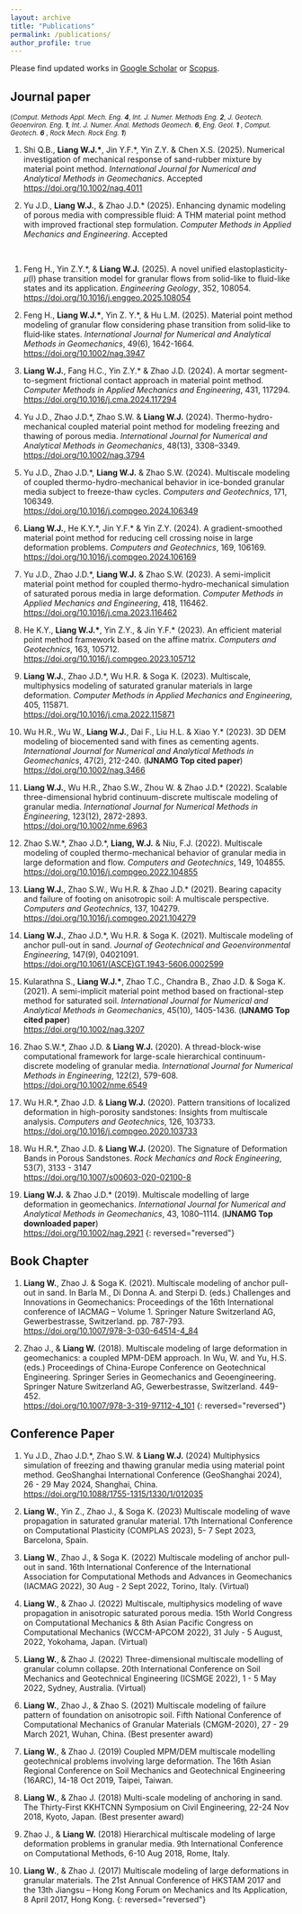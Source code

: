 ```yaml
---
layout: archive
title: "Publications"
permalink: /publications/
author_profile: true
---
```


Please find updated works in [Google Scholar](https://scholar.google.com/citations?user=FdLhgqkAAAAJ&hl=en) or [Scopus](https://www.scopus.com/authid/detail.uri?authorId=57205550272).

## Journal paper

<small>(*Comput. Methods Appl. Mech. Eng.* ***4***,
 *Int. J. Numer. Methods Eng.* ***2***,
 *J. Geotech. Geoenviron. Eng.* ***1***,
 *Int. J. Numer. Anal. Methods Geomech.* ***6***,
 *Eng. Geol.* ***1*** ,
 *Comput. Geotech.* ***6*** ,
 *Rock Mech. Rock Eng.* ***1***)</small>

1. Shi Q.B., **Liang W.J.\***, Jin Y.F.\*, Yin Z.Y. & Chen X.S. (2025). Numerical investigation of mechanical response of sand-rubber mixture by material point method. 
*International Journal for Numerical and Analytical Methods in Geomechanics*.  Accepted
<br /><https://doi.org/10.1002/nag.4011>

1. Yu J.D., **Liang W.J.**, & Zhao J.D.\* (2025). Enhancing dynamic modeling of porous media with compressible fluid: A THM material point method with improved fractional step formulation. *Computer Methods in Applied Mechanics and Engineering*. Accepted
<br />

1. Feng H., Yin Z.Y.\*, & **Liang W.J.** (2025). A novel unified elastoplasticity-*μ*(I) phase transition model for granular flows from solid-like to fluid-like states and its application. 
*Engineering Geology*, 
352, 108054.
<br /><https://doi.org/10.1016/j.enggeo.2025.108054>

1. Feng H., **Liang W.J.\***, Yin Z. Y.\*, & Hu L.M. (2025). Material point method modeling of granular flow considering phase transition from solid‐like to fluid‐like states. 
*International Journal for Numerical and Analytical Methods in Geomechanics*,
49(6), 1642-1664.
<br /><https://doi.org/10.1002/nag.3947>

1.  **Liang W.J.**, Fang H.C., Yin Z.Y.\* & Zhao J.D. (2024). A mortar segment-to-segment frictional contact approach in material point method.
*Computer Methods in Applied Mechanics and Engineering*,
431, 117294.
<br /><https://doi.org/10.1016/j.cma.2024.117294>
   
2.  Yu J.D., Zhao J.D.\*,  Zhao S.W. & **Liang W.J.** (2024). Thermo-hydro-mechanical coupled material point method for modeling freezing and thawing of porous media.
*International Journal for Numerical and Analytical Methods in Geomechanics*,
48(13), 3308–3349.
<br /><https://doi.org/10.1002/nag.3794>
   
3.  Yu J.D., Zhao J.D.\*, **Liang W.J.** & Zhao S.W. (2024). Multiscale modeling of coupled thermo-hydro-mechanical behavior in ice-bonded granular media subject to freeze-thaw cycles. 
*Computers and Geotechnics*,
171, 106349.
<br /><https://doi.org/10.1016/j.compgeo.2024.106349>
   
4.  **Liang W.J.**, He K.Y.\*, Jin Y.F.\* & Yin Z.Y. (2024). A gradient-smoothed material point method for reducing cell crossing noise in large deformation problems.
*Computers and Geotechnics*,
169, 106169.
<br /><https://doi.org/10.1016/j.compgeo.2024.106169>
   
5.  Yu J.D., Zhao J.D.\*, **Liang W.J.** & Zhao S.W. (2023). A semi-implicit material point method for coupled thermo-hydro-mechanical simulation of saturated porous media in large deformation. 
*Computer Methods in Applied Mechanics and Engineering*,
418, 116462.
<br /><https://doi.org/10.1016/j.cma.2023.116462>

6.   He K.Y., **Liang W.J.\***, Yin Z.Y., & Jin Y.F.\* (2023). An efficient material point method framework based on the affine matrix.
*Computers and Geotechnics*,
163, 105712.
<br /><https://doi.org/10.1016/j.compgeo.2023.105712>

7.   **Liang W.J.**, Zhao J.D.\*, Wu H.R. & Soga K. (2023). Multiscale, multiphysics modeling of saturated granular materials in large deformation.
*Computer Methods in Applied Mechanics and Engineering*,
405, 115871.
<br /><https://doi.org/10.1016/j.cma.2022.115871>

8.   Wu H.R., Wu W., **Liang W.J.**, Dai F., Liu H.L. & Xiao Y.\* (2023). 3D DEM modeling of biocemented sand with fines as cementing agents.
*International Journal for Numerical and Analytical Methods in Geomechanics*,
47(2), 212-240. (**IJNAMG Top cited paper**)
<br /><https://doi.org/10.1002/nag.3466>

9.  **Liang W.J.**, Wu H.R., Zhao S.W., Zhou W. & Zhao J.D.\* (2022). Scalable three-dimensional hybrid continuum-discrete multiscale modeling of granular media.
*International Journal for Numerical Methods in Engineering*,
123(12), 2872-2893.
<br /><https://doi.org/10.1002/nme.6963>

10. Zhao S.W.\*, Zhao J.D.\*, **Liang, W.J.** & Niu, F.J. (2022). Multiscale modeling of coupled thermo-mechanical behavior of granular media in large deformation and flow.
*Computers and Geotechnics*,
149, 104855.
<br /><https://doi.org/10.1016/j.compgeo.2022.104855>

11. **Liang W.J.**, Zhao S.W., Wu H.R. & Zhao J.D.\* (2021). Bearing capacity and failure of footing on anisotropic soil: A multiscale perspective.
*Computers and Geotechnics*,
137, 104279.
<br /><https://doi.org/10.1016/j.compgeo.2021.104279>

12. **Liang W.J.**, Zhao J.D.\*, Wu H.R. & Soga K. (2021). Multiscale modeling of anchor pull-out in sand.
*Journal of Geotechnical and Geoenvironmental Engineering*,
147(9), 04021091.
<br /><https://doi.org/10.1061/(ASCE)GT.1943-5606.0002599>

13. Kularathna S., **Liang W.J.\***, Zhao T.C., Chandra B., Zhao J.D. & Soga K. (2021). A semi-implicit material point method based on fractional-step method for saturated soil. 
*International Journal for Numerical and Analytical Methods in Geomechanics*,
45(10), 1405-1436. (**IJNAMG Top cited paper**)
<br /><https://doi.org/10.1002/nag.3207>

14. Zhao S.W.\*, Zhao J.D. & **Liang W.J.** (2020). A thread-block-wise computational framework for large-scale hierarchical continuum-discrete modeling of granular media.
*International Journal for Numerical Methods in Engineering*,
122(2), 579-608.
<br /><https://doi.org/10.1002/nme.6549>

15. Wu H.R.\*, Zhao J.D. & **Liang W.J.** (2020). Pattern transitions of localized deformation in high-porosity sandstones: Insights from multiscale analysis.
*Computers and Geotechnics*,
126, 103733.
<br /><https://doi.org/10.1016/j.compgeo.2020.103733>

16. Wu H.R.\*, Zhao J.D. & **Liang W.J.** (2020). The Signature of Deformation Bands in Porous Sandstones. 
*Rock Mechanics and Rock Engineering*,
53(7), 3133 - 3147
<br /><https://doi.org/10.1007/s00603-020-02100-8>

17. **Liang W.J.** & Zhao J.D.\* (2019). Multiscale modelling of large deformation in geomechanics. 
*International Journal for Numerical and Analytical Methods in Geomechanics*,
43, 1080–1114. (**IJNAMG Top downloaded paper**)
<br /><https://doi.org/10.1002/nag.2921>
{: reversed="reversed"}

## Book Chapter

1.  **Liang W.**, Zhao J. & Soga K. (2021). Multiscale modeling of anchor pull-out in sand. In Barla M., Di Donna A. and Sterpi D. (eds.) Challenges and Innovations in Geomechanics: Proceedings of the 16th International conference of IACMAG – Volume 1. Springer Nature Switzerland AG, Gewerbestrasse, Switzerland. pp. 787-793.<br /><https://doi.org/10.1007/978-3-030-64514-4_84>

1. Zhao J., & **Liang W.** (2018). Multiscale modeling of large deformation in geomechanics: a coupled MPM-DEM approach. In Wu, W. and Yu, H.S. (eds.) Proceedings of China-Europe Conference on Geotechnical Engineering. Springer Series in Geomechanics and Geoengineering. Springer Nature Switzerland AG, Gewerbestrasse, Switzerland. 449-452. <br /><https://doi.org/10.1007/978-3-319-97112-4_101>
{: reversed="reversed"}

## Conference Paper
1. Yu J.D., Zhao J.D.*,  Zhao S.W. & **Liang W.J.** (2024) Multiphysics simulation of freezing and thawing granular media using material point method. GeoShanghai International Conference (GeoShanghai 2024), 26 - 29 May 2024, Shanghai, China. <br /><https://doi.org/10.1088/1755-1315/1330/1/012035>
   
2. **Liang W.**, Yin Z., Zhao J., & Soga K. (2023) Multiscale modeling of wave propagation in saturated granular material. 17th International Conference on Computational Plasticity (COMPLAS 2023), 5-  7 Sept 2023, Barcelona, Spain.
   
3. **Liang W.**, Zhao J., & Soga K. (2022) Multiscale modeling of anchor pull-out in sand. 16th International Conference of the International Association for Computational Methods and Advances in Geomechanics (IACMAG 2022), 30 Aug - 2 Sept 2022, Torino, Italy. (Virtual)

4.  **Liang W.**, & Zhao J. (2022) Multiscale, multiphysics modeling of wave propagation in anisotropic saturated porous media. 15th World Congress on Computational Mechanics & 8th Asian Pacific Congress on Computational Mechanics (WCCM-APCOM 2022), 31 July - 5 August, 2022,  Yokohama, Japan. (Virtual)

5.  **Liang W.**, & Zhao J. (2022) Three-dimensional multiscale modelling of granular column collapse. 20th International Conference on Soil Mechanics and Geotechnical Engineering (ICSMGE 2022), 1 - 5 May 2022, Sydney, Australia. (Virtual)

6. **Liang W.**, Zhao J., & Zhao S. (2021) Multiscale modeling of failure pattern of foundation on anisotropic soil. Fifth National Conference of Computational Mechanics of Granular Materials (CMGM-2020), 27 - 29 March 2021, Wuhan, China. (Best presenter award)

7. **Liang W.**, & Zhao J. (2019) Coupled MPM/DEM multiscale modelling geotechnical problems involving large deformation. The 16th Asian Regional Conference on Soil Mechanics and Geotechnical Engineering (16ARC), 14-18 Oct 2019, Taipei, Taiwan.

8. **Liang W.**, & Zhao J. (2018) Multi-scale modeling of anchoring in sand. The Thirty-First KKHTCNN Symposium on Civil Engineering, 22-24 Nov 2018, Kyoto, Japan. (Best presenter award)

9.  Zhao J., & **Liang W.** (2018) Hierarchical multiscale modeling of large deformation problems in granular media. 9th International Conference on Computational Methods, 6-10 Aug 2018, Rome, Italy.

10. **Liang W.**, & Zhao J. (2017) Multiscale modeling of large deformations in granular materials. The 21st Annual Conference of HKSTAM 2017 and the 13th Jiangsu – Hong Kong Forum on Mechanics and Its Application, 8 April 2017, Hong Kong.
{: reversed="reversed"}